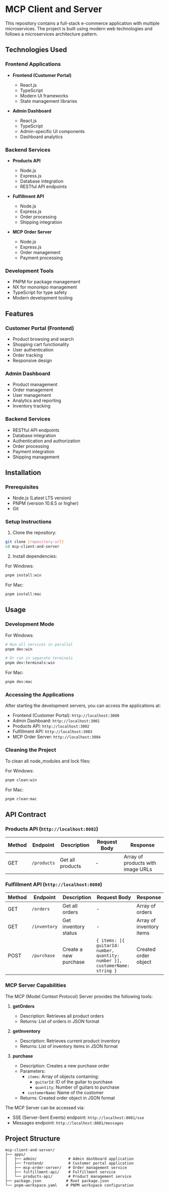 # MCP Client and Server

This repository contains a full-stack e-commerce application with multiple microservices. The project is built using modern web technologies and follows a microservices architecture pattern.

## Technologies Used

### Frontend Applications
- **Frontend (Customer Portal)**
  - React.js
  - TypeScript
  - Modern UI frameworks
  - State management libraries

- **Admin Dashboard**
  - React.js
  - TypeScript
  - Admin-specific UI components
  - Dashboard analytics

### Backend Services
- **Products API**
  - Node.js
  - Express.js
  - Database integration
  - RESTful API endpoints

- **Fulfillment API**
  - Node.js
  - Express.js
  - Order processing
  - Shipping integration

- **MCP Order Server**
  - Node.js
  - Express.js
  - Order management
  - Payment processing

### Development Tools
- PNPM for package management
- NX for monorepo management
- TypeScript for type safety
- Modern development tooling

## Features

### Customer Portal (Frontend)
- Product browsing and search
- Shopping cart functionality
- User authentication
- Order tracking
- Responsive design

### Admin Dashboard
- Product management
- Order management
- User management
- Analytics and reporting
- Inventory tracking

### Backend Services
- RESTful API endpoints
- Database integration
- Authentication and authorization
- Order processing
- Payment integration
- Shipping management

## Installation

### Prerequisites
- Node.js (Latest LTS version)
- PNPM (version 10.6.5 or higher)
- Git

### Setup Instructions

1. Clone the repository:
```bash
git clone [repository-url]
cd mcp-client-and-server
```

2. Install dependencies:

For Windows:
```bash
pnpm install:win
```

For Mac:
```bash
pnpm install:mac
```

## Usage

### Development Mode

For Windows:
```bash
# Run all services in parallel
pnpm dev:win

# Or run in separate terminals
pnpm dev:terminals:win
```

For Mac:
```bash
pnpm dev:mac
```

### Accessing the Applications

After starting the development servers, you can access the applications at:

- Frontend (Customer Portal): `http://localhost:3000`
- Admin Dashboard: `http://localhost:3001`
- Products API: `http://localhost:3002`
- Fulfillment API: `http://localhost:3003`
- MCP Order Server: `http://localhost:3004`

### Cleaning the Project

To clean all node_modules and lock files:

For Windows:
```bash
pnpm clean:win
```

For Mac:
```bash
pnpm clean:mac
```

## API Contract

### Products API (`http://localhost:8082`)
| Method | Endpoint | Description | Request Body | Response |
|--------|----------|-------------|--------------|-----------|
| GET | `/products` | Get all products | - | Array of products with image URLs |

### Fulfillment API (`http://localhost:8080`)
| Method | Endpoint | Description | Request Body | Response |
|--------|----------|-------------|--------------|-----------|
| GET | `/orders` | Get all orders | - | Array of orders |
| GET | `/inventory` | Get inventory status | - | Array of inventory items |
| POST | `/purchase` | Create a new purchase | `{ items: [{ guitarId: number, quantity: number }], customerName: string }` | Created order object |

### MCP Server Capabilities
The MCP (Model Context Protocol) Server provides the following tools:

1. **getOrders**
   - Description: Retrieves all product orders
   - Returns: List of orders in JSON format

2. **getInventory**
   - Description: Retrieves current product inventory
   - Returns: List of inventory items in JSON format

3. **purchase**
   - Description: Creates a new purchase order
   - Parameters:
     - `items`: Array of objects containing:
       - `guitarId`: ID of the guitar to purchase
       - `quantity`: Number of guitars to purchase
     - `customerName`: Name of the customer
   - Returns: Created order object in JSON format

The MCP Server can be accessed via:
- SSE (Server-Sent Events) endpoint: `http://localhost:8081/sse`
- Messages endpoint: `http://localhost:8081/messages`

## Project Structure

```
mcp-client-and-server/
├── apps/
│   ├── admin/              # Admin dashboard application
│   ├── frontend/           # Customer portal application
│   ├── mcp-order-server/   # Order management service
│   ├── fulfillment-api/    # Fulfillment service
│   └── products-api/       # Product management service
├── package.json           # Root package.json
└── pnpm-workspace.yaml    # PNPM workspace configuration
``` 